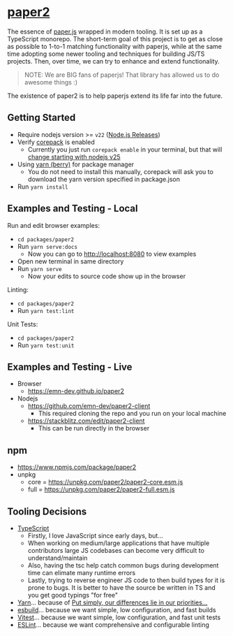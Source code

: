 # [paper2](https://github.com/emn-dev/paper2)

The essence of [paper.js](https://github.com/paperjs/paper.js) wrapped in modern tooling. It is set up as a TypeScript monorepo. The short-term goal of this project is to get as close as possible to 1-to-1 matching functionality with paperjs, while at the same time adopting some newer tooling and techniques for building JS/TS projects. Then, over time, we can try to enhance and extend functionality.

> NOTE: We are BIG fans of paperjs! That library has allowed us to do awesome things :)

The existence of paper2 is to help paperjs extend its life far into the future.

## Getting Started

- Require nodejs version >= `v22` ([Node.js Releases](https://nodejs.org/en/about/previous-releases))
- Verify [corepack](https://www.npmjs.com/package/corepack) is enabled
  - Currently you just run `corepack enable` in your terminal, but that will [change starting with nodejs v25](https://nodejs.org/docs/latest-v22.x/api/corepack.html)
- Using [yarn (berry)](https://github.com/yarnpkg/berry) for package manager
  - You do not need to install this manually, corepack will ask you to download the yarn version specified in package.json
- Run `yarn install`

## Examples and Testing - Local

Run and edit browser examples:

- `cd packages/paper2`
- Run `yarn serve:docs`
  - Now you can go to [http://localhost:8080](http://localhost:8080) to view examples
- Open new terminal in same directory
- Run `yarn serve`
  - Now your edits to source code show up in the browser

Linting:

- `cd packages/paper2`
- Run `yarn test:lint`

Unit Tests:

- `cd packages/paper2`
- Run `yarn test:unit`

## Examples and Testing - Live

- Browser
  - https://emn-dev.github.io/paper2
- Nodejs
  - https://github.com/emn-dev/paper2-client
    - This required cloning the repo and you run on your local machine
  - https://stackblitz.com/edit/paper2-client
    - This can be run directly in the browser

## npm

- https://www.npmjs.com/package/paper2
- unpkg
  - core = https://unpkg.com/paper2/paper2-core.esm.js
  - full = https://unpkg.com/paper2/paper2-full.esm.js

## Tooling Decisions

- [TypeScript](https://www.typescriptlang.org/)
  - Firstly, I love JavaScript since early days, but...
  - When working on medium/large applications that have multiple contributors large JS codebases can become very difficult to understand/maintain
  - Also, having the tsc help catch common bugs during development time can elimate many runtime errors
  - Lastly, trying to reverse engineer JS code to then build types for it is prone to bugs. It is better to have the source be written in TS and you get good typings "for free"
- [Yarn](https://yarnpkg.com/)... because of [Put simply, our differences lie in our priorities...](https://yarnpkg.com/getting-started/qa#is-yarn-faster-than-other-package-managers)
- [esbuild](https://esbuild.github.io/)... because we want simple, low configuration, and fast builds
- [Vitest](https://vitest.dev/)... because we want simple, low configuration, and fast unit tests
- [ESLint](https://eslint.org/)... because we want comprehensive and configurable linting
